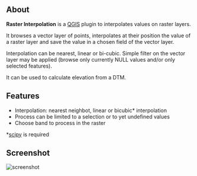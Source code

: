## About

**Raster Interpolation** is a [QGIS](http://www.qgis.org) plugin to interpolates values on raster layers.

It browses a vector layer of points, interpolates at their position the value of a raster layer and save the value in a chosen field of the vector layer.

Interpolation can be nearest, linear or bi-cubic. Simple filter on the vector layer may be applied (browse only currently NULL values and/or only selected features).

It can be used to calculate elevation from a DTM.

## Features

* Interpolation: nearest neighbot, linear or bicubic* interpolation
* Process can be limited to a selection or to yet undefined values
* Choose band to process in the raster

*[scipy](http://www.scipy.org/) is required

## Screenshot

![screenshot](https://raw.github.com/3nids/rasterinterpolation/master/doc/screenshot.png)
